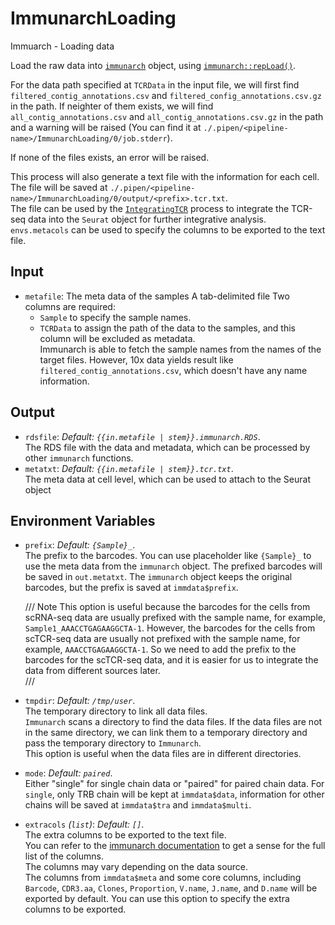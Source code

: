 # ImmunarchLoading

Immuarch - Loading data

Load the raw data into [`immunarch`](https://immunarch.com) object,
using [`immunarch::repLoad()`](https://immunarch.com/reference/repLoad.html).<br />

For the data path specified at `TCRData` in the input file, we will first find
`filtered_contig_annotations.csv` and `filtered_config_annotations.csv.gz` in the
path. If neighter of them exists, we will find `all_contig_annotations.csv` and
`all_contig_annotations.csv.gz` in the path and a warning will be raised
(You can find it at `./.pipen/<pipeline-name>/ImmunarchLoading/0/job.stderr`).<br />

If none of the files exists, an error will be raised.<br />

This process will also generate a text file with the information for each cell.<br />
The file will be saved at
`./.pipen/<pipeline-name>/ImmunarchLoading/0/output/<prefix>.tcr.txt`.<br />
The file can be used by the [`IntegratingTCR`](./IntegratingTCR.md) process to integrate the
TCR-seq data into the `Seurat` object for further integrative analysis.<br />
`envs.metacols` can be used to specify the columns to be exported to the text file.<br />

## Input

- `metafile`:
    The meta data of the samples
    A tab-delimited file
    Two columns are required:<br />
    * `Sample` to specify the sample names.<br />
    * `TCRData` to assign the path of the data to the samples,
    and this column will be excluded as metadata.<br />
    Immunarch is able to fetch the sample names from the names of
    the target files. However, 10x data yields result like
    `filtered_contig_annotations.csv`, which doesn't have any name
    information.<br />

## Output

- `rdsfile`: *Default: `{{in.metafile | stem}}.immunarch.RDS`*. <br />
    The RDS file with the data and metadata, which can be processed by
    other `immunarch` functions.<br />
- `metatxt`: *Default: `{{in.metafile | stem}}.tcr.txt`*. <br />
    The meta data at cell level, which can be used to attach to the Seurat object

## Environment Variables

- `prefix`: *Default: `{Sample}_`*. <br />
    The prefix to the barcodes. You can use placeholder like `{Sample}_`
    to use the meta data from the `immunarch` object. The prefixed barcodes will
    be saved in `out.metatxt`. The `immunarch` object keeps the original barcodes, but
    the prefix is saved at `immdata$prefix`.<br />

    /// Note
    This option is useful because the barcodes for the cells from scRNA-seq
    data are usually prefixed with the sample name, for example,
    `Sample1_AAACCTGAGAAGGCTA-1`. However, the barcodes for the cells from
    scTCR-seq data are usually not prefixed with the sample name, for example,
    `AAACCTGAGAAGGCTA-1`. So we need to add the prefix to the barcodes for
    the scTCR-seq data, and it is easier for us to integrate the data from
    different sources later.<br />
    ///

- `tmpdir`: *Default: `/tmp/user`*. <br />
    The temporary directory to link all data files.<br />
    `Immunarch` scans a directory to find the data files. If the data files
    are not in the same directory, we can link them to a temporary directory
    and pass the temporary directory to `Immunarch`.<br />
    This option is useful when the data files are in different directories.<br />
- `mode`: *Default: `paired`*. <br />
    Either "single" for single chain data or "paired" for
    paired chain data. For `single`, only TRB chain will be kept
    at `immdata$data`, information for other chains will be
    saved at `immdata$tra` and `immdata$multi`.<br />
- `extracols` *(`list`)*: *Default: `[]`*. <br />
    The extra columns to be exported to the text file.<br />
    You can refer to the
    [immunarch documentation](https://immunarch.com/articles/v2_data.html#immunarch-data-format)
    to get a sense for the full list of the columns.<br />
    The columns may vary depending on the data source.<br />
    The columns from `immdata$meta` and some core columns, including
    `Barcode`, `CDR3.aa`, `Clones`, `Proportion`, `V.name`, `J.name`, and
    `D.name` will be exported by default. You can use this option to
    specify the extra columns to be exported.<br />

